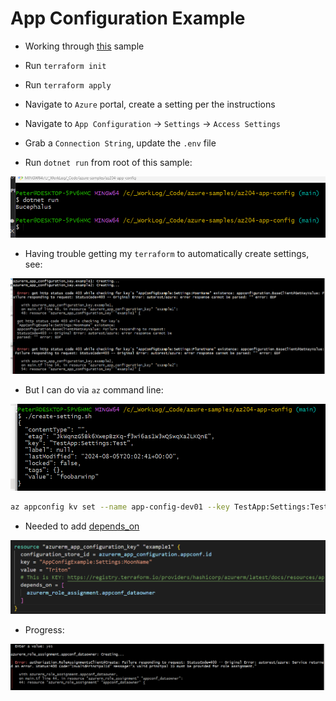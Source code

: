 # App Configuration Example

- Working through [this](https://learn.microsoft.com/en-us/azure/azure-app-configuration/quickstart-azure-app-configuration-create?tabs=azure-portal) sample

- Run `terraform init`
- Run `terraform apply`
- Navigate to `Azure` portal, create a setting per the instructions
- Navigate to `App Configuration` &rarr; `Settings` &rarr; `Access Settings`
- Grab a `Connection String`, update the `.env` file
- Run `dotnet run` from root of this sample:

![](2024-08-05-01.png)

- Having trouble getting my `terraform` to automatically create settings, see:

![](2024-08-05-03.png)

- But I can do via `az` command line:

![](2024-08-05-02.png)

```bash
az appconfig kv set --name app-config-dev01 --key TestApp:Settings:Test --value foobarwinp --yes
```

- Needed to add [depends_on](https://registry.terraform.io/providers/hashicorp/azurerm/latest/docs/resources/app_configuration_key)

![](2024-08-05-04.png)

- Progress:

![](2024-08-05-05.png)